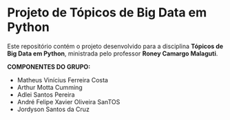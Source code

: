 # Projeto de Tópicos de Big Data em Python

Este repositório contém o projeto desenvolvido para a disciplina **Tópicos de Big Data em Python**, ministrada pelo professor **Roney Camargo Malaguti**.

**COMPONENTES DO GRUPO:**

- Matheus Vinícius Ferreira Costa  
- Arthur Motta Cumming  
- Adlei Santos Pereira  
- André Felipe Xavier Oliveira SanTOS  
- Jordyson Santos da Cruz

